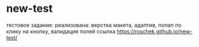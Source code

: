 # new-test
тестовое задание:
реализована: верстка макета, адаптив, попап по клику на кнопку, валидация полей
ссылка https://roschek.github.io/new-test/

